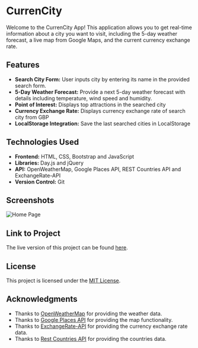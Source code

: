 # CurrenCity

Welcome to the CurrenCity App! This application allows you to get real-time information about a city you want to visit, including the 5-day weather forecast, a live map from Google Maps, and the current currency exchange rate.

## Features

- **Search City Form:** User inputs city by entering its name in the provided search form.
- **5-Day Weather Forecast:** Provide a next 5-day weather forecast with details including temperature, wind speed and humidity.
- **Point of Interest:** Displays top attractions in the searched city
- **Currency Exchange Rate:** Displays currency exchange rate of search city from GBP
- **LocalStorage Integration:** Save the last searched cities in LocalStorage

## Technologies Used

- **Frontend:** HTML, CSS, Bootstrap and JavaScript
- **Libraries:** Day.js and jQuery
- **API:** OpenWeatherMap, Google Places API, REST Countries API and ExchangeRate-API 
- **Version Control:** Git

## Screenshots
![Home Page](./assets/images/CurrenCity.gif)

## Link to Project
The live version of this project can be found [here](https://caseygirlyn.github.io/CurrenCity/).

## License

This project is licensed under the [MIT License](LICENSE).

## Acknowledgments
- Thanks to [OpenWeatherMap](https://openweathermap.org/) for providing the weather data.
- Thanks to [Google Places API](https://developers.google.com/maps/documentation/javascript/places) for providing the map functionality.
- Thanks to [ExchangeRate-API](https://www.exchangerate-api.com/) for providing the currency exchange rate data.
- Thanks to [Rest Countries API](https://restcountries.com/) for providing the countries data.